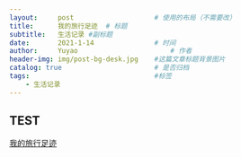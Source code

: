 ```yaml
---
layout:     post   				    # 使用的布局（不需要改）
title:      我的旅行足迹 	# 标题 
subtitle:   生活记录 #副标题
date:       2021-1-14				# 时间
author:     Yuyao 						# 作者
header-img: img/post-bg-desk.jpg 	#这篇文章标题背景图片
catalog: true 						# 是否归档
tags:								#标签
    - 生活记录
---
```


## TEST
[我的旅行足迹](./xintrip/index.html)
<!-- <head>
	<meta http-equiv="Content-Type" content="text/html; charset=UTF-8">
	<link rel="stylesheet" media="all" href="./src/jquery-jvectormap.css">
	<script src="./src/jquery-1.8.2.js"></script>
	<style type="text/css" adt="123"></style>
	<script src="./src/jquery-jvectormap.js"></script>
	<script src="./src/jquery-mousewheel.js"></script>
	<script src="./src/jvectormap.js"></script>
	<script src="./src/abstract-element.js"></script>
	<script src="./src/abstract-canvas-element.js"></script>
	<script src="./src/abstract-shape-element.js"></script>
	<script src="./src/svg-element.js"></script>
	<script src="./src/svg-group-element.js"></script>
	<script src="./src/svg-canvas-element.js"></script>
	<script src="./src/svg-shape-element.js"></script>
	<script src="./src/svg-path-element.js"></script>
	<script src="./src/svg-circle-element.js"></script>
	<script src="./src/svg-image-element.js"></script>
	<script src="./src/svg-text-element.js"></script>
	<script src="./src/vml-element.js"></script>
	<script src="./src/vml-group-element.js"></script>
	<script src="./src/vml-canvas-element.js"></script>
	<script src="./src/vml-shape-element.js"></script>
	<script src="./src/vml-path-element.js"></script>
	<script src="./src/vml-circle-element.js"></script>
	<script src="./src/vml-image-element.js"></script>
	<script src="./src/map-object.js"></script>
	<script src="./src/region.js"></script>
	<script src="./src/marker.js"></script>
	<script src="./src/vector-canvas.js"></script>
	<script src="./src/simple-scale.js"></script>
	<script src="./src/ordinal-scale.js"></script>
	<script src="./src/numeric-scale.js"></script>
	<script src="./src/color-scale.js"></script>
	<script src="./src/legend.js"></script>
	<script src="./src/data-series.js"></script>
	<script src="./src/proj.js"></script>
	<script src="./src/map.js"></script>
	<script src="./src/jquery-jvectormap-cn-mill-en.js"></script>
	<script>
		$(function() {
			var markers = [{
					latLng: [30.490, 106.040],
					name: '四川 · 南充 - 人生的起点 - 5/1995'
				}, {
					latLng: [22.170, 113.340],
					name: '广东 · 珠海 - 第一个到达的城市 - 12/2005'
				}, {
					latLng: [34.170, 108.570],
					name: '陕西 · 西安 - 第一次长途旅行 - 7/2008'
				}, {
					latLng: [34.300, 109.300],
					name: '陕西 · 渭南 - 去过不一定熟悉 - 8/2011'
				}, {
					latLng: [33.040, 107.010],
					name: '陕西 · 汉中 - 很熟悉的一个陌生的地方 - 6/2011'
				}, {
					latLng: [34.220, 107.090],
					name: '陕西 · 宝鸡 - 感触比较深的地方 - 8/2012'
				}, {
					latLng: [29.350, 106.330],
					name: '中国 · 重庆 - 去过次数最多的地方 - 8/2013'
				}, {
					latLng: [22.480, 108.190],
					name: '广西 · 南宁 - 人生的第二个省会城市 - 8/2013'
				}, {
					latLng: [21.280, 109.070],
					name: '广西 · 北海 - 大学母校的所在地 - 8/2013'
				}, {
					latLng: [30.400, 104.040],
					name: '四川 · 成都 - 算是缘分吧 - 2/2014'
				}, {
					latLng: [22.380, 110.090],
					name: '广西 · 玉林 - 第一次公费“出游” - 4/2014'
				}, {
					latLng: [39.550, 116.240],
					name: '中国 · 北京 - 算“北漂”？ - 6/2014'
				}, {
					latLng: [34.200, 108.430],
					name: '陕西 · 咸阳 - 单纯的路过 - 8/2014'
				}, {
					latLng: [23.190, 109.240],
					name: '广西 · 柳州 - 还是公费“出游” - 4/2015'
				}, {
					latLng: [23.080, 113.140],
					name: '广东 · 广州 - 逐梦的地方 - 7/2015'
				}, {
					latLng: [31.360, 105.580],
					name: '四川 · 阆中 - 作为南部的后花园 - 2/2016'
				}, {
					latLng: [22.330, 114.070],
					name: '广东 · 深圳 - 人生第一次自费旅行 - 5/2016'
				}, ],
				values1 = [408, 512, 550, 781],
				values2 = [1, 2, 3, 4],
				values3 = {
					'4': 'bank',
				};
			$('#map1').vectorMap({
				map: 'cn_mill_en',
				panOnDrag: false,
				backgroundColor: '#A8B2CB',
				markers: markers,
				markerStyle: {
					initial: {
						fill: '#FF444E',
						stroke: '#FF444E',
						"fill-opacity": 1,
						"stroke-width": 1,
						"stroke-opacity": 1,
						r: 4
					},
					hover: {
						stroke: 'black',
						"stroke-width": 2,
						cursor: 'pointer'
					},
					selected: {
						fill: 'blue'
					},
					selectedHover: {}
				},
				labels: {
					render: function(code) {
						var doNotShow = ['US-RI', 'US-DC'];
						if (doNotShow.indexOf(code) === -1) {
							return code.split('-')[1];
						}
					},
				}
			});
		})
	</script>
	<body style="background-color: #A8B2CB;">
		<div id="map1" style="margin: auto; height: 500px;">
		</div>
	</body> -->
